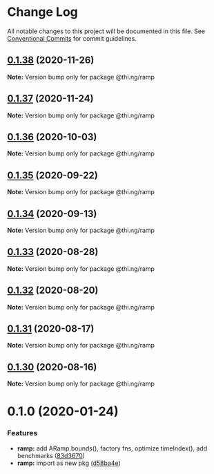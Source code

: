 # Change Log

All notable changes to this project will be documented in this file.
See [Conventional Commits](https://conventionalcommits.org) for commit guidelines.

## [0.1.38](https://github.com/thi-ng/umbrella/compare/@thi.ng/ramp@0.1.37...@thi.ng/ramp@0.1.38) (2020-11-26)

**Note:** Version bump only for package @thi.ng/ramp





## [0.1.37](https://github.com/thi-ng/umbrella/compare/@thi.ng/ramp@0.1.36...@thi.ng/ramp@0.1.37) (2020-11-24)

**Note:** Version bump only for package @thi.ng/ramp





## [0.1.36](https://github.com/thi-ng/umbrella/compare/@thi.ng/ramp@0.1.35...@thi.ng/ramp@0.1.36) (2020-10-03)

**Note:** Version bump only for package @thi.ng/ramp





## [0.1.35](https://github.com/thi-ng/umbrella/compare/@thi.ng/ramp@0.1.34...@thi.ng/ramp@0.1.35) (2020-09-22)

**Note:** Version bump only for package @thi.ng/ramp





## [0.1.34](https://github.com/thi-ng/umbrella/compare/@thi.ng/ramp@0.1.33...@thi.ng/ramp@0.1.34) (2020-09-13)

**Note:** Version bump only for package @thi.ng/ramp





## [0.1.33](https://github.com/thi-ng/umbrella/compare/@thi.ng/ramp@0.1.32...@thi.ng/ramp@0.1.33) (2020-08-28)

**Note:** Version bump only for package @thi.ng/ramp





## [0.1.32](https://github.com/thi-ng/umbrella/compare/@thi.ng/ramp@0.1.31...@thi.ng/ramp@0.1.32) (2020-08-20)

**Note:** Version bump only for package @thi.ng/ramp





## [0.1.31](https://github.com/thi-ng/umbrella/compare/@thi.ng/ramp@0.1.30...@thi.ng/ramp@0.1.31) (2020-08-17)

**Note:** Version bump only for package @thi.ng/ramp





## [0.1.30](https://github.com/thi-ng/umbrella/compare/@thi.ng/ramp@0.1.29...@thi.ng/ramp@0.1.30) (2020-08-16)

**Note:** Version bump only for package @thi.ng/ramp





# 0.1.0 (2020-01-24)

### Features

* **ramp:** add ARamp.bounds(), factory fns, optimize timeIndex(), add benchmarks ([83d3670](https://github.com/thi-ng/umbrella/commit/83d3670c7322fd2b47c27e0bda896b9ab83ffd7c))
* **ramp:** import as new pkg ([d58ba4e](https://github.com/thi-ng/umbrella/commit/d58ba4ed4d2ba76ca9c748cf23fcd86a0ff9cca7))
